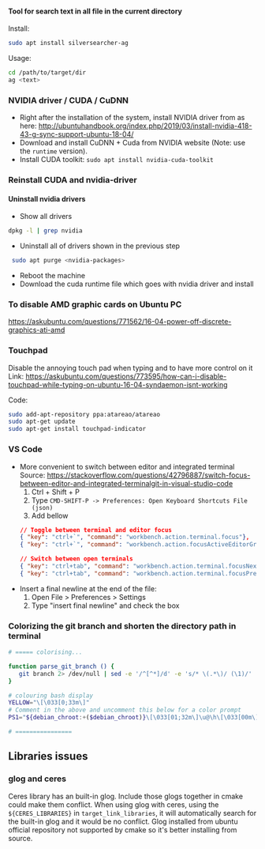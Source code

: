 #### Tool for search text in all file in the current directory
Install:
```bash
sudo apt install silversearcher-ag
```
Usage:
```bash
cd /path/to/target/dir
ag <text>
```

### NVIDIA driver / CUDA / CuDNN
* Right after the installation of the system, install NVIDIA driver from as here: http://ubuntuhandbook.org/index.php/2019/03/install-nvidia-418-43-g-sync-support-ubuntu-18-04/
* Download and install CuDNN + Cuda from NVIDIA website (Note: use the `runtime` version).
* Install CUDA toolkit: `sudo apt install nvidia-cuda-toolkit`

### Reinstall CUDA and nvidia-driver
#### Uninstall nvidia drivers
* Show all drivers
```bash
dpkg -l | grep nvidia
```
* Uninstall all of drivers shown in the previous step
```bash
 sudo apt purge <nvidia-packages> 
```
* Reboot the machine
* Download the cuda runtime file which goes with nvidia driver and install

### To disable AMD graphic cards on Ubuntu PC
https://askubuntu.com/questions/771562/16-04-power-off-discrete-graphics-ati-amd

### Touchpad
Disable the annoying touch pad when typing and to have more control on it
Link: https://askubuntu.com/questions/773595/how-can-i-disable-touchpad-while-typing-on-ubuntu-16-04-syndaemon-isnt-working

Code:
```bash
sudo add-apt-repository ppa:atareao/atareao
sudo apt-get update
sudo apt-get install touchpad-indicator
```

### VS Code
* More convenient to switch between editor and integrated terminal
Source: https://stackoverflow.com/questions/42796887/switch-focus-between-editor-and-integrated-terminalgit-in-visual-studio-code
   1) Ctrl + Shift + P
   2) Type `CMD-SHIFT-P -> Preferences: Open Keyboard Shortcuts File (json)`
   3) Add bellow
   ```json
   // Toggle between terminal and editor focus
   { "key": "ctrl+`", "command": "workbench.action.terminal.focus"},
   { "key": "ctrl+`", "command": "workbench.action.focusActiveEditorGroup", "when": "terminalFocus"}

   // Switch between open terminals
   { "key": "ctrl+tab", "command": "workbench.action.terminal.focusNext", "when": "terminalFocus" },
   { "key": "ctrl+tab", "command": "workbench.action.terminal.focusPrevious", "when": "terminalFocus" }
   ```
* Insert a final newline at the end of the file:
   1) Open File > Preferences > Settings
   2) Type "insert final newline" and check the box

### Colorizing the git branch and shorten the directory path in terminal
```bash
# ===== colorising...

function parse_git_branch () {
   git branch 2> /dev/null | sed -e '/^[^*]/d' -e 's/* \(.*\)/ (\1)/'
}

# colouring bash display
YELLOW="\[\033[0;33m\]"
# Comment in the above and uncomment this below for a color prompt
PS1="${debian_chroot:+($debian_chroot)}\[\033[01;32m\]\u@\h\[\033[00m\]:\[\033[01;34m\]\W$YELLOW\$(parse_git_branch)\[\033[00m\]\$ "

# ================
```

## Libraries issues
### glog and ceres
Ceres library has an built-in glog. Include those glogs together in cmake could make them conflict. When using glog with ceres, using the `${CERES_LIBRARIES}` in `target_link_libraries`, it will automatically search for the built-in glog and it would be no conflict.
Glog installed from ubuntu official repository not supported by cmake so it's better installing from source.

